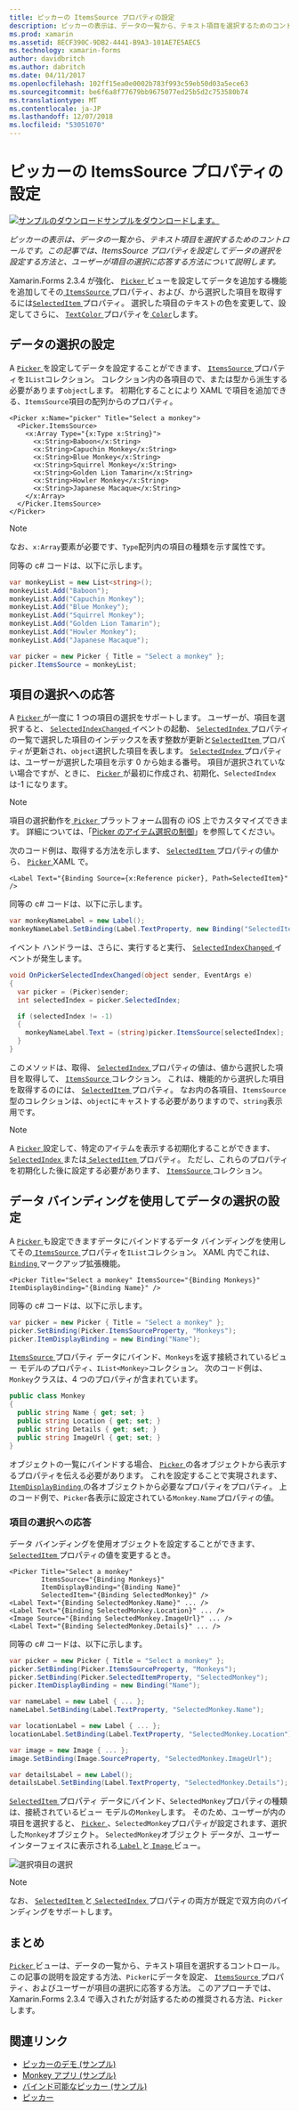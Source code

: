 ```yaml
---
title: ピッカーの ItemsSource プロパティの設定
description: ピッカーの表示は、データの一覧から、テキスト項目を選択するためのコントロールです。 この記事では、ItemsSource プロパティを設定してデータの選択を設定する方法と、ユーザーが項目の選択に応答する方法について説明します。
ms.prod: xamarin
ms.assetid: 8ECF390C-9DB2-4441-B9A3-101AE7E5AEC5
ms.technology: xamarin-forms
author: davidbritch
ms.author: dabritch
ms.date: 04/11/2017
ms.openlocfilehash: 102ff15ea0e0002b783f993c59eb50d03a5ece63
ms.sourcegitcommit: be6f6a8f77679bb9675077ed25b5d2c753580b74
ms.translationtype: MT
ms.contentlocale: ja-JP
ms.lasthandoff: 12/07/2018
ms.locfileid: "53051070"
---
```

# <a name="setting-a-pickers-itemssource-property"></a>ピッカーの ItemsSource プロパティの設定

[![サンプルのダウンロード](~/media/shared/download.png)サンプルをダウンロードします。](https://developer.xamarin.com/samples/xamarin-forms/UserInterface/MonkeyAppPicker/)

_ピッカーの表示は、データの一覧から、テキスト項目を選択するためのコントロールです。この記事では、ItemsSource プロパティを設定してデータの選択を設定する方法と、ユーザーが項目の選択に応答する方法について説明します。_

Xamarin.Forms 2.3.4 が強化、 [ `Picker` ](xref:Xamarin.Forms.Picker)ビューを設定してデータを追加する機能を追加してその[ `ItemsSource` ](xref:Xamarin.Forms.Picker.ItemsSource)プロパティ、および、から選択した項目を取得するには[`SelectedItem` ](xref:Xamarin.Forms.Picker.SelectedItem)プロパティ。 選択した項目のテキストの色を変更して、設定してさらに、 [ `TextColor` ](xref:Xamarin.Forms.Picker.TextColor)プロパティを[ `Color`](xref:Xamarin.Forms.Color)します。

## <a name="populating-a-picker-with-data"></a>データの選択の設定

A [ `Picker` ](xref:Xamarin.Forms.Picker)を設定してデータを設定することができます、 [ `ItemsSource` ](xref:Xamarin.Forms.Picker.ItemsSource)プロパティを`IList`コレクション。 コレクション内の各項目ので、または型から派生する必要があります`object`します。 初期化することにより XAML で項目を追加できる、`ItemsSource`項目の配列からのプロパティ。

```xaml
<Picker x:Name="picker" Title="Select a monkey">
  <Picker.ItemsSource>
    <x:Array Type="{x:Type x:String}">
      <x:String>Baboon</x:String>
      <x:String>Capuchin Monkey</x:String>
      <x:String>Blue Monkey</x:String>
      <x:String>Squirrel Monkey</x:String>
      <x:String>Golden Lion Tamarin</x:String>
      <x:String>Howler Monkey</x:String>
      <x:String>Japanese Macaque</x:String>
    </x:Array>
  </Picker.ItemsSource>
</Picker>
```

> [!NOTE]
> なお、`x:Array`要素が必要です、`Type`配列内の項目の種類を示す属性です。

同等の c# コードは、以下に示します。

```csharp
var monkeyList = new List<string>();
monkeyList.Add("Baboon");
monkeyList.Add("Capuchin Monkey");
monkeyList.Add("Blue Monkey");
monkeyList.Add("Squirrel Monkey");
monkeyList.Add("Golden Lion Tamarin");
monkeyList.Add("Howler Monkey");
monkeyList.Add("Japanese Macaque");

var picker = new Picker { Title = "Select a monkey" };
picker.ItemsSource = monkeyList;
```

## <a name="responding-to-item-selection"></a>項目の選択への応答

A [ `Picker` ](xref:Xamarin.Forms.Picker)が一度に 1 つの項目の選択をサポートします。 ユーザーが、項目を選択すると、 [ `SelectedIndexChanged` ](xref:Xamarin.Forms.Picker.SelectedIndexChanged)イベントの起動、 [ `SelectedIndex` ](xref:Xamarin.Forms.Picker.SelectedIndex)プロパティの一覧で選択した項目のインデックスを表す整数が更新と[`SelectedItem` ](xref:Xamarin.Forms.Picker.SelectedItem)プロパティが更新され、`object`選択した項目を表します。 [ `SelectedIndex` ](xref:Xamarin.Forms.Picker.SelectedIndex)プロパティは、ユーザーが選択した項目を示す 0 から始まる番号。 項目が選択されていない場合ですが、ときに、 [ `Picker` ](xref:Xamarin.Forms.Picker)が最初に作成され、初期化、`SelectedIndex`は-1 になります。

> [!NOTE]
> 項目の選択動作を[ `Picker` ](xref:Xamarin.Forms.Picker)プラットフォーム固有の iOS 上でカスタマイズできます。 詳細については、「[Picker のアイテム選択の制御](~/xamarin-forms/platform/platform-specifics/consuming/ios.md#picker_update_mode)」を参照してください。

次のコード例は、取得する方法を示します、 [ `SelectedItem` ](xref:Xamarin.Forms.Picker.SelectedItem)プロパティの値から、 [ `Picker` ](xref:Xamarin.Forms.Picker) XAML で。

```xaml
<Label Text="{Binding Source={x:Reference picker}, Path=SelectedItem}" />
```

同等の c# コードは、以下に示します。

```csharp
var monkeyNameLabel = new Label();
monkeyNameLabel.SetBinding(Label.TextProperty, new Binding("SelectedItem", source: picker));
```

イベント ハンドラーは、さらに、実行すると実行、 [ `SelectedIndexChanged` ](xref:Xamarin.Forms.Picker.SelectedIndexChanged)イベントが発生します。

```csharp
void OnPickerSelectedIndexChanged(object sender, EventArgs e)
{
  var picker = (Picker)sender;
  int selectedIndex = picker.SelectedIndex;

  if (selectedIndex != -1)
  {
    monkeyNameLabel.Text = (string)picker.ItemsSource[selectedIndex];
  }
}
```

このメソッドは、取得、 [ `SelectedIndex` ](xref:Xamarin.Forms.Picker.SelectedIndex)プロパティの値は、値から選択した項目を取得して、 [ `ItemsSource` ](xref:Xamarin.Forms.Picker.ItemsSource)コレクション。 これは、機能的から選択した項目を取得するのには、 [ `SelectedItem` ](xref:Xamarin.Forms.Picker.SelectedItem)プロパティ。 なお内の各項目、`ItemsSource`型のコレクションは、`object`にキャストする必要がありますので、`string`表示用です。

> [!NOTE]
> A [ `Picker` ](xref:Xamarin.Forms.Picker)設定して、特定のアイテムを表示する初期化することができます、 [ `SelectedIndex` ](xref:Xamarin.Forms.Picker.SelectedIndex)または[ `SelectedItem` ](xref:Xamarin.Forms.Picker.SelectedItem)プロパティ。 ただし、これらのプロパティを初期化した後に設定する必要があります、 [ `ItemsSource` ](xref:Xamarin.Forms.Picker.ItemsSource)コレクション。

## <a name="populating-a-picker-with-data-using-data-binding"></a>データ バインディングを使用してデータの選択の設定

A [ `Picker` ](xref:Xamarin.Forms.Picker)も設定できますデータにバインドするデータ バインディングを使用してその[ `ItemsSource` ](xref:Xamarin.Forms.Picker.ItemsSource)プロパティを`IList`コレクション。 XAML 内でこれは、 [ `Binding` ](xref:Xamarin.Forms.Xaml.BindingExtension)マークアップ拡張機能。

```xaml
<Picker Title="Select a monkey" ItemsSource="{Binding Monkeys}" ItemDisplayBinding="{Binding Name}" />
```

同等の c# コードは、以下に示します。

```csharp
var picker = new Picker { Title = "Select a monkey" };
picker.SetBinding(Picker.ItemsSourceProperty, "Monkeys");
picker.ItemDisplayBinding = new Binding("Name");
```

[ `ItemsSource` ](xref:Xamarin.Forms.Picker.ItemsSource)プロパティ データにバインド、`Monkeys`を返す接続されているビュー モデルのプロパティ、`IList<Monkey>`コレクション。 次のコード例は、`Monkey`クラスは、4 つのプロパティが含まれています。

```csharp
public class Monkey
{
  public string Name { get; set; }
  public string Location { get; set; }
  public string Details { get; set; }
  public string ImageUrl { get; set; }
}
```

オブジェクトの一覧にバインドする場合、 [ `Picker` ](xref:Xamarin.Forms.Picker)の各オブジェクトから表示するプロパティを伝える必要があります。 これを設定することで実現されます、 [ `ItemDisplayBinding` ](xref:Xamarin.Forms.Picker.ItemDisplayBinding)の各オブジェクトから必要なプロパティをプロパティ。 上のコード例で、`Picker`各表示に設定されている`Monkey.Name`プロパティの値。

### <a name="responding-to-item-selection"></a>項目の選択への応答

データ バインディングを使用オブジェクトを設定することができます、 [ `SelectedItem` ](xref:Xamarin.Forms.Picker.SelectedItem)プロパティの値を変更するとき。

```xaml
<Picker Title="Select a monkey"
        ItemsSource="{Binding Monkeys}"
        ItemDisplayBinding="{Binding Name}"
        SelectedItem="{Binding SelectedMonkey}" />
<Label Text="{Binding SelectedMonkey.Name}" ... />
<Label Text="{Binding SelectedMonkey.Location}" ... />
<Image Source="{Binding SelectedMonkey.ImageUrl}" ... />
<Label Text="{Binding SelectedMonkey.Details}" ... />
```

同等の c# コードは、以下に示します。

```csharp
var picker = new Picker { Title = "Select a monkey" };
picker.SetBinding(Picker.ItemsSourceProperty, "Monkeys");
picker.SetBinding(Picker.SelectedItemProperty, "SelectedMonkey");
picker.ItemDisplayBinding = new Binding("Name");

var nameLabel = new Label { ... };
nameLabel.SetBinding(Label.TextProperty, "SelectedMonkey.Name");

var locationLabel = new Label { ... };
locationLabel.SetBinding(Label.TextProperty, "SelectedMonkey.Location");

var image = new Image { ... };
image.SetBinding(Image.SourceProperty, "SelectedMonkey.ImageUrl");

var detailsLabel = new Label();
detailsLabel.SetBinding(Label.TextProperty, "SelectedMonkey.Details");
```

[ `SelectedItem` ](xref:Xamarin.Forms.Picker.SelectedItem)プロパティ データにバインド、`SelectedMonkey`プロパティの種類は、接続されているビュー モデルの`Monkey`します。 そのため、ユーザーが内の項目を選択すると、 [ `Picker` ](xref:Xamarin.Forms.Picker)、`SelectedMonkey`プロパティが設定されます、選択した`Monkey`オブジェクト。 `SelectedMonkey`オブジェクト データが、ユーザー インターフェイスに表示される[ `Label` ](xref:Xamarin.Forms.Label)と[ `Image` ](xref:Xamarin.Forms.Image)ビュー。

![](populating-itemssource-images/monkeys.png "選択項目の選択")

> [!NOTE]
> なお、 [ `SelectedItem` ](xref:Xamarin.Forms.Picker.SelectedItem)と[ `SelectedIndex` ](xref:Xamarin.Forms.Picker.SelectedIndex)プロパティの両方が既定で双方向のバインディングをサポートします。

## <a name="summary"></a>まとめ

[ `Picker` ](xref:Xamarin.Forms.Picker)ビューは、データの一覧から、テキスト項目を選択するコントロール。 この記事の説明を設定する方法、`Picker`にデータを設定、 [ `ItemsSource` ](xref:Xamarin.Forms.Picker.ItemsSource)プロパティ、およびユーザーが項目の選択に応答する方法。 このアプローチでは、Xamarin.Forms 2.3.4 で導入されたが対話するための推奨される方法、`Picker`します。


## <a name="related-links"></a>関連リンク

- [ピッカーのデモ (サンプル)](https://developer.xamarin.com/samples/xamarin-forms/UserInterface/PickerDemo/)
- [Monkey アプリ (サンプル)](https://developer.xamarin.com/samples/xamarin-forms/UserInterface/MonkeyAppPicker/)
- [バインド可能なピッカー (サンプル)](https://developer.xamarin.com/samples/xamarin-forms/UserInterface/BindablePicker/)
- [ピッカー](xref:Xamarin.Forms.Picker)
